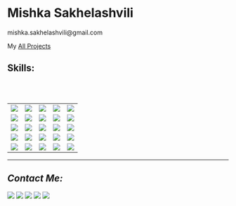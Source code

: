 <h1> Mishka Sakhelashvili </h1>

<p> mishka.sakhelashvili@gmail.com </p>

 <p> My <a href="https://github.com/Mishka-Sakhelashvili/All__Projects/blob/main/README.md"> All Projects </a> </p>
 
 <h2> Skills: </h2>
<table>
 <tbody>
  <tr>
   <td align="center" width="20%">
    <img src="https://img.shields.io/badge/HTML5-E34F26?style=for-the-badge&logo=html5&logoColor=white" />
   </td>
   <td align="center" width="20%">
    <img src="https://img.shields.io/badge/CSS3-1572B6?style=for-the-badge&logo=css3&logoColor=white" />
   </td>
   <td align="center" width="20%">
    <img src="https://img.shields.io/badge/Sass-CC6699?style=for-the-badge&logo=sass&logoColor=white" />
   </td>
   <td align="center" width="20%">
    <img src="https://img.shields.io/badge/Less-1D365D?style=for-the-badge&logo=sass&logoColor=white" />
   </td>
   <td align="center" width="20%">
    <img src="https://img.shields.io/badge/SCSS-CC6699?style=for-the-badge&logo=sass&logoColor=white" />
   </td>
  </tr
  
  
 
  <tr>
   <td align="center" width="20%">
    <img src="https://img.shields.io/badge/Bootstrap-563D7C?style=for-the-badge&logo=bootstrap&logoColor=white" />
   </td>
   <td align="center" width="20%">
    <img src="https://img.shields.io/badge/Material--UI-0081CB?style=for-the-badge&logo=material-ui&logoColor=white" />
   </td>
   <td align="center" width="20%">
    <img src="https://img.shields.io/badge/Tailwind_CSS-38B2AC?style=for-the-badge&logo=tailwind-css&logoColor=white" />
   </td>
   <td align="center" width="20%">
    <img src="https://img.shields.io/badge/styled--components-DB7093?style=for-the-badge&logo=styled-components&logoColor=white" />
   </td>
   <td align="center" width="20%">
    <img src="https://img.shields.io/badge/Materialize-B7472A?style=for-the-badge&logo=microsoft-powerpoint&logoColor=white" />
   </td>
  </tr>
  
  <br />
  <br />
  
  <tr>
   <td align="center" width="20%">
    <img src="https://img.shields.io/badge/React_Native-20232A?style=for-the-badge&logo=react&logoColor=61DAFB" />
   </td>
   <td align="center" width="20%">
    <img src="https://img.shields.io/badge/React-20232A?style=for-the-badge&logo=react&logoColor=61DAFB" />
   </td>
   <td align="center" width="20%">
    <img src="https://img.shields.io/badge/React_Router-CA4245?style=for-the-badge&logo=react-router&logoColor=white" />
   </td>
   <td align="center" width="20%">
    <img src="https://img.shields.io/badge/Redux-593D88?style=for-the-badge&logo=redux&logoColor=white" />
   </td>
   <td align="center" width="20%">
    <img src="https://img.shields.io/badge/reduxSaga-690?style=for-the-badge&logo=redux&logoColor=white" />
   </td>
  </tr>
  
  
  
  <tr>
   <td align="center" width="20%">
    <img src="https://img.shields.io/badge/Vue.js-35495E?style=for-the-badge&logo=vue.js&logoColor=4FC08D" />
   </td>
   <td align="center" width="20%">
    <img src="https://img.shields.io/badge/jQuery-0769AD?style=for-the-badge&logo=jquery&logoColor=white" />
   </td>
   <td align="center" width="20%">
    <img src="https://img.shields.io/badge/Express.js-404D59?style=for-the-badge" />
   </td>
   <td align="center" width="20%">
    <img src="https://img.shields.io/badge/Node.js-43853D?style=for-the-badge&logo=node.js&logoColor=white" />
   </td>
   <td align="center" width="20%">
    <img src="https://img.shields.io/badge/MongoDB-4EA94B?style=for-the-badge&logo=mongodb&logoColor=white" />
   </td>
  </tr>
  
  
  <tr>
   <td align="center" width="20%">
    <img src="https://img.shields.io/badge/JavaScript-F7DF1E?style=for-the-badge&logo=javascript&logoColor=black" />
   </td>
   <td align="center" width="20%">
    <img src="https://img.shields.io/badge/TypeScript-007ACC?style=for-the-badge&logo=typescript&logoColor=white" />
   </td>
   <td align="center" width="20%">
    <img src="https://img.shields.io/badge/Node.js-43853D?style=for-the-badge&logo=node.js&logoColor=white" />
   </td>
   <td align="center" width="20%">
    <img src="https://img.shields.io/badge/PHP-777BB4?style=for-the-badge&logo=php&logoColor=white" />
   </td>
   <td align="center" width="20%">
    <img src="https://img.shields.io/badge/Dart-0175C2?style=for-the-badge&logo=dart&logoColor=white" />
   </td>
  </tr>
 </tbody>
</table>


<hr />
<h2><i>Contact Me: </i></h2>
<a href="mailto:Mishka.Sakhelashvili@gmail.com"
  ><img
    src="https://img.shields.io/badge/Gmail-D14836?style=for-the-badge&logo=gmail&logoColor=white"
/></a>
<a href="https://www.facebook.com/mishka.sakhelashvili/"
  ><img
    src="https://img.shields.io/badge/Facebook-1877F2?style=for-the-badge&logo=facebook&logoColor=white"
/></a>
<a href="https://twitter.com/MiSakhelashvili"
  ><img
    src="https://img.shields.io/badge/Twitter-1DA1F2?style=for-the-badge&logo=twitter&logoColor=white"
/></a>
<a href="https://www.linkedin.com/in/mikheil-sakhelashvili-2886a31aa/"
  ><img
    src="https://img.shields.io/badge/LinkedIn-0077B5?style=for-the-badge&logo=linkedin&logoColor=white"
/></a>
<a href="https://github.com/Mishka-Sakhelashvili"
  ><img
    src="https://img.shields.io/badge/GitHub-100000?style=for-the-badge&logo=github&logoColor=white"
/></a>
